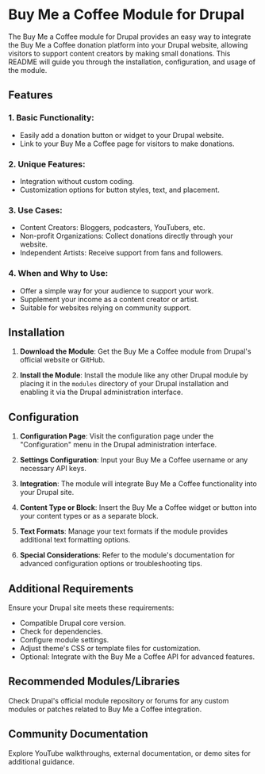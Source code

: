 # Buy Me a Coffee Module for Drupal

The Buy Me a Coffee module for Drupal provides an easy way to integrate the 
Buy Me a Coffee donation platform into your Drupal website, allowing 
visitors to support content creators by making small donations. This README 
will guide you through the installation, configuration, and usage of the module.

## Features

### 1. Basic Functionality:
- Easily add a donation button or widget to your Drupal website.
- Link to your Buy Me a Coffee page for visitors to make donations.

### 2. Unique Features:
- Integration without custom coding.
- Customization options for button styles, text, and placement.

### 3. Use Cases:
- Content Creators: Bloggers, podcasters, YouTubers, etc.
- Non-profit Organizations: Collect donations directly through your website.
- Independent Artists: Receive support from fans and followers.

### 4. When and Why to Use:
- Offer a simple way for your audience to support your work.
- Supplement your income as a content creator or artist.
- Suitable for websites relying on community support.

## Installation

1. **Download the Module**: Get the Buy Me a Coffee module from Drupal's 
   official website or GitHub.

2. **Install the Module**: Install the module like any other Drupal module 
   by placing it in the `modules` directory of your Drupal installation and 
   enabling it via the Drupal administration interface.

## Configuration

1. **Configuration Page**: Visit the configuration page under the 
   "Configuration" menu in the Drupal administration interface.

2. **Settings Configuration**: Input your Buy Me a Coffee username or any 
   necessary API keys.

3. **Integration**: The module will integrate Buy Me a Coffee functionality 
   into your Drupal site.

4. **Content Type or Block**: Insert the Buy Me a Coffee widget or button 
   into your content types or as a separate block.

5. **Text Formats**: Manage your text formats if the module provides 
   additional text formatting options.

6. **Special Considerations**: Refer to the module's documentation for 
   advanced configuration options or troubleshooting tips.

## Additional Requirements

Ensure your Drupal site meets these requirements:
- Compatible Drupal core version.
- Check for dependencies.
- Configure module settings.
- Adjust theme's CSS or template files for customization.
- Optional: Integrate with the Buy Me a Coffee API for advanced features.

## Recommended Modules/Libraries

Check Drupal's official module repository or forums for any custom modules 
or patches related to Buy Me a Coffee integration.

## Community Documentation

Explore YouTube walkthroughs, external documentation, or demo sites for 
additional guidance.
